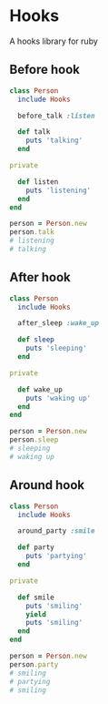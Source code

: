 # Hooks

A hooks library for ruby

## Before hook

```ruby
class Person
  include Hooks

  before_talk :listen

  def talk
    puts 'talking'
  end

private

  def listen
    puts 'listening'
  end
end

person = Person.new
person.talk
# listening
# talking
```

## After hook

```ruby
class Person
  include Hooks

  after_sleep :wake_up

  def sleep
    puts 'sleeping'
  end

private

  def wake_up
    puts 'waking up'
  end
end

person = Person.new
person.sleep
# sleeping
# waking up
```

## Around hook

```ruby
class Person
  include Hooks

  around_party :smile

  def party
    puts 'partying'
  end

private

  def smile
    puts 'smiling'
    yield
    puts 'smiling'
  end
end

person = Person.new
person.party
# smiling
# partying
# smiling
```
